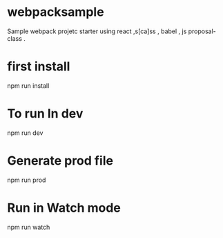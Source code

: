 # webpacksample

Sample webpack projetc starter using react ,s[ca]ss , babel , js proposal-class .

# first install 

npm run install


# To run In dev 

npm run dev 

# Generate prod file 

npm run prod

# Run in Watch mode 

npm run watch

